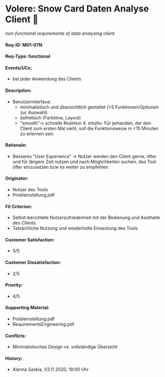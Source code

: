 # Volere: Snow Card Daten Analyse Client :microscope:
*non-functional requirements of data analysing client*

#### Req-ID: M01-07N
#### Req-Type: functional
#### Events/UCs: 
- bei jeder Anwendung des Clients
#### Description:
- Benutzerinterface: 
    - minimalistisch und übersichtlich gestaltet (>5 Funktionen/Optionen zur Auswahl) 
    - ästhetisch (Farbtöne, Layout)  
    - "smooth"-> schnelle Reaktion 4. intuitiv: Für jemanden, der den Client zum ersten Mal sieht, soll die Funktionsweise in <15 Minuten zu erlernen sein
#### Rationale:
- Besseres "User Experience" -> Nutzer werden den Client gerne, öfter und für längere Zeit nutzen und nach Möglichkeiten suchen, das Tool öfter einzusetzen bzw es weiter zu empfehlen.
#### Originator: 
- Nutzer des Tools
- Problemstellung.pdf
#### Fit Criterion:
- Selbst-berichtete Nutzerzufriedenheit mit der Bedienung und Aesthetik des Clients
- Tatsächliche Nutzung und wiederholte Einseztung des Tools
#### Customer Satisfaction: 
- 5/5
#### Customer Dissatisfaction:
- 2/5 
#### Priority:
- 4/5 
#### Supporting Material:
- Problemstellung.pdf
- RequirementsEngineering.pdf 
#### Conflicts:
- Minimalistisches Design vs. vollständige Übersicht 
#### History:
- Alanna Saskia, 03.11.2020, 19:00 Uhr